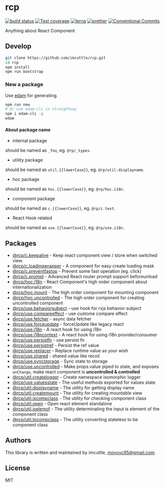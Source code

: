 # rcp

[![build status](https://img.shields.io/travis/imcuttle/rcp/master.svg?style=flat-square)](https://travis-ci.org/imcuttle/rcp)
[![Test coverage](https://img.shields.io/codecov/c/github/imcuttle/rcp.svg?style=flat-square)](https://codecov.io/github/imcuttle/rcp?branch=master)
[![lerna](https://img.shields.io/badge/maintained%20with-lerna-cc00ff.svg)](https://lernajs.io/)
[![prettier](https://img.shields.io/badge/code_style-prettier-ff69b4.svg?style=flat-square)](https://prettier.io/)
[![Conventional Commits](https://img.shields.io/badge/Conventional%20Commits-1.0.0-yellow.svg)](https://conventionalcommits.org)

Anything about React Component

## Develop

```bash
git clone https://github.com/imcuttle/rcp.git
cd rcp
npm install
npm run bootstrap
```

### New a package

Use [edam](https://github.com/imcuttle/edam) for generating.

```bash
npm run new
# Or use edam-cli in straightway
npm i edam-cli -g
edam
```

#### About package name

- internal package

should be named as `_foo`, eg. `@rp/_types`.

- utility package

should be named as `util.{{lowerCase}}`, eg. `@rp/util.displayname`.

- hoc package

should be named as `hoc.{{lowerCase}}`, eg. `@rp/hoc.i18n`.

- component package

should be named as `c.{{lowerCase}}`, eg. `@rp/c.text`.

- React Hook related

should be named as `use.{{lowerCase}}`, eg. `@rp/use.i18n`.

## Packages

- [@rcp/c.keepalive](packages/c.keepalive) - Keep react component view / store when switched view.  
- [@rcp/c.loadingwrapper](packages/c.loadingwrapper) - A component for easy create loading mask  
- [@rcp/c.preventfastop](packages/c.preventfastop) - Prevent some fast operation (eg. click)  
- [@rcp/c.prompt](packages/c.prompt) - Advanced React router prompt support beforeunload  
- [@rcp/hoc.i18n](packages/hoc.i18n) - React Component's high order component about internationalization  
- [@rcp/hoc.mount](packages/hoc.mount) - The high order component for mounting component  
- [@rcp/hoc.uncontrolled](packages/hoc.uncontrolled) - The high order component for creating uncontrolled component  
- [@rcp/use.behaviorsubject](packages/use.behaviorsubject) - use hook for rxjs behavior subject  
- [@rcp/use.compareeffect](packages/use.compareeffect) - use custome compare effect  
- [@rcp/use.fetcher](packages/use.fetcher) - async data fetcher  
- [@rcp/use.forceupdate](packages/use.forceupdate) - forceUpdate like legacy react  
- [@rcp/use.i18n](packages/use.i18n) - A react hook for using i18n  
- [@rcp/use.i18ncontext](packages/use.i18ncontext) - A react hook for using i18n provider/consumer  
- [@rcp/use.persistfn](packages/use.persistfn) - use persist fn  
- [@rcp/use.persistref](packages/use.persistref) - Persist the ref value  
- [@rcp/use.replacer](packages/use.replacer) - Replace runtime value as your wish  
- [@rcp/use.shared](packages/use.shared) - shared value like recoil  
- [@rcp/use.syncstorage](packages/use.syncstorage) - Sync state to storage  
- [@rcp/use.uncontrolled](packages/use.uncontrolled) - Make props.value piped to state, and exposes `onChange`, make react component is **uncontrolled & controlled**  
- [@rcp/util.createlogger](packages/util.createlogger) - Create namespace isomorphic logger  
- [@rcp/use.valuesstate](packages/use.valuesstate) - The useful methods exported for values state  
- [@rcp/util.displayname](packages/util.displayname) - The utility for getting display name  
- [@rcp/util.createmount](packages/util.createmount) - The utility for creating mountable view  
- [@rcp/util.iscompclass](packages/util.iscompclass) - The utility for checking component class  
- [@rcp/util.open](packages/util.open) - Open react element standalone  
- [@rcp/util.iselemof](packages/util.iselemof) - The utility determinating the input is element of the component class  
- [@rcp/util.tocompclass](packages/util.tocompclass) - The utility converting stateless to be component class  


## Authors

This library is written and maintained by imcuttle, [moyuyc95@gmail.com](mailto:moyuyc95@gmail.com).

## License

MIT
